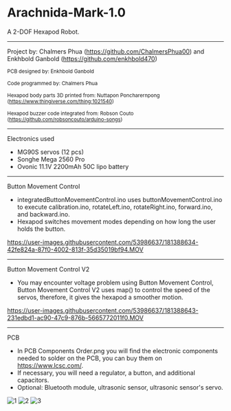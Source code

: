 # Arachnida-Mark-1.0
A 2-DOF Hexapod Robot.

___________________________________________________________________________________________________________________________________________________________

Project by: Chalmers Phua (https://github.com/ChalmersPhua00) and Enkhbold Ganbold (https://github.com/enkhbold470)

<sub>PCB designed by: Enkhbold Ganbold</sub>

<sub>Code programmed by: Chalmers Phua</sub>

<sub>Hexapod body parts 3D printed from: Nuttapon Poncharernpong (https://www.thingiverse.com/thing:1021540)</sub>

<sub>Hexapod buzzer code integrated from: Robson Couto (https://github.com/robsoncouto/arduino-songs)</sub>

___________________________________________________________________________________________________________________________________________________________

Electronics used
- MG90S servos (12 pcs)
- Songhe Mega 2560 Pro
- Ovonic 11.1V 2200mAh 50C lipo battery

___________________________________________________________________________________________________________________________________________________________

Button Movement Control
- integratedButtonMovementControl.ino uses buttonMovementControl.ino to execute calibration.ino, rotateLeft.ino, rotateRight.ino, forward.ino, and backward.ino.
- Hexapod switches movement modes depending on how long the user holds the button.

https://user-images.githubusercontent.com/53986637/181388634-42fe824a-87f0-4002-813f-35d35019bf94.MOV

___________________________________________________________________________________________________________________________________________________________

Button Movement Control V2
- You may encounter voltage problem using Button Movement Control, Button Movement Control V2 uses map() to control the speed of the servos, therefore, it gives the hexapod a smoother motion.

https://user-images.githubusercontent.com/53986637/181388643-231edbd1-ac90-47c9-876b-5665772011f0.MOV

___________________________________________________________________________________________________________________________________________________________

PCB
- In PCB Components Order.png you will find the electronic components needed to solder on the PCB, you can buy them on https://www.lcsc.com/.
- If necessary, you will need a regulator, a button, and additional capacitors.
- Optional: Bluetooth module, ultrasonic sensor, ultrasonic sensor's servo.

![1](https://user-images.githubusercontent.com/107158272/181363161-c011a446-eda5-4864-9d76-7eab0f309747.jpeg)
![2](https://user-images.githubusercontent.com/107158272/181366368-e33a59ef-ca26-4ae7-96d1-578101002fe5.jpeg)
![3](https://user-images.githubusercontent.com/107158272/181370438-959642dd-a21a-4577-a942-af36e3b32e04.jpeg)
